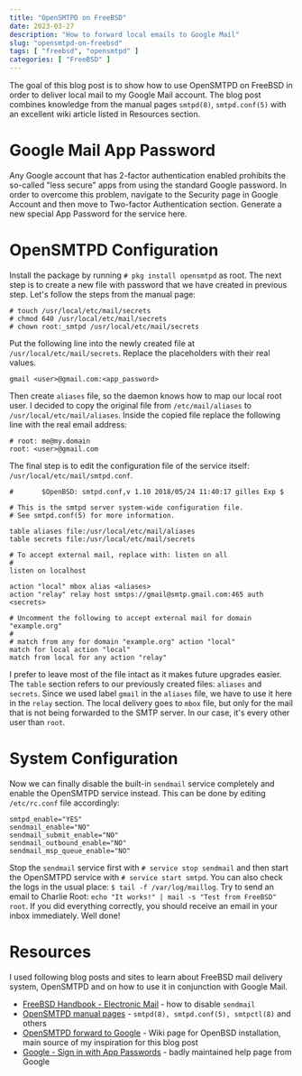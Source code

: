 ```yaml
---
title: "OpenSMTPD on FreeBSD"
date: 2023-03-27
description: "How to forward local emails to Google Mail"
slug: "opensmtpd-on-freebsd"
tags: [ "freebsd", "opensmtpd" ]
categories: [ "FreeBSD" ]
---
```


The goal of this blog post is to show how to use OpenSMTPD on FreeBSD in order to deliver local mail to my Google Mail account. The blog post combines knowledge from the manual pages `smtpd(8)`, `smtpd.conf(5)` with an excellent wiki article listed in Resources section.

# Google Mail App Password
Any Google account that has 2-factor authentication enabled prohibits the so-called "less secure" apps from using the standard Google password. In order to overcome this problem, navigate to the Security page in Google Account and then move to Two-factor Authentication section. Generate a new special App Password for the service here.

# OpenSMTPD Configuration
Install the package by running `# pkg install opensmtpd` as root. The next step is to create a new file with password that we have created in previous step. Let's follow the steps from the manual page:

```
# touch /usr/local/etc/mail/secrets
# chmod 640 /usr/local/etc/mail/secrets
# chown root:_smtpd /usr/local/etc/mail/secrets
```

Put the following line into the newly created file at `/usr/local/etc/mail/secrets`. Replace the placeholders with their real values.

```
gmail <user>@gmail.com:<app_password>
```

Then create `aliases` file, so the daemon knows how to map our local root user. I decided to copy the original file from `/etc/mail/aliases` to `/usr/local/etc/mail/aliases`. Inside the copied file replace the following line with the real email address:

```
# root: me@my.domain
root: <user>@gmail.com
```

The final step is to edit the configuration file of the service itself: `/usr/local/etc/mail/smtpd.conf`.

```
#       $OpenBSD: smtpd.conf,v 1.10 2018/05/24 11:40:17 gilles Exp $

# This is the smtpd server system-wide configuration file.
# See smtpd.conf(5) for more information.

table aliases file:/usr/local/etc/mail/aliases
table secrets file:/usr/local/etc/mail/secrets

# To accept external mail, replace with: listen on all
#
listen on localhost

action "local" mbox alias <aliases>
action "relay" relay host smtps://gmail@smtp.gmail.com:465 auth <secrets>

# Uncomment the following to accept external mail for domain "example.org"
#
# match from any for domain "example.org" action "local"
match for local action "local"
match from local for any action "relay"
```

I prefer to leave most of the file intact as it makes future upgrades easier. The `table` section refers to our previously created files: `aliases` and `secrets`. Since we used label `gmail` in the `aliases` file, we have to use it here in the `relay` section. The local delivery goes to `mbox` file, but only for the mail that is not being forwarded to the SMTP server. In our case, it's every other user than `root`.

# System Configuration
Now we can finally disable the built-in `sendmail` service completely and enable the OpenSMTPD service instead. This can be done by editing `/etc/rc.conf` file accordingly:

```
smtpd_enable="YES"
sendmail_enable="NO"
sendmail_submit_enable="NO"
sendmail_outbound_enable="NO"
sendmail_msp_queue_enable="NO"
```

Stop the `sendmail` service first with `# service stop sendmail` and then start the OpenSMTPD service with `# service start smtpd`. You can also check the logs in the usual place: `$ tail -f /var/log/maillog`. Try to send an email to Charlie Root: `echo "It works!" | mail -s "Test from FreeBSD" root`. If you did everything correctly, you should receive an email in your inbox immediately. Well done!

# Resources
I used following blog posts and sites to learn about FreeBSD mail delivery system, OpenSMTPD and on how to use it in conjunction with Google Mail.

* [FreeBSD Handbook - Electronic Mail](https://docs.freebsd.org/en/books/handbook/mail/) - how to disable `sendmail`
* [OpenSMTPD manual pages](https://www.opensmtpd.org/manual.html) - `smtpd(8), smtpd.conf(5), smtpctl(8)` and others
* [OpenSMTPD forward to Google](https://xw.is/wiki/OpenSMTPD_forward_to_Google) - Wiki page for OpenBSD installation, main source of my inspiration for this blog post
* [Google - Sign in with App Passwords](https://support.google.com/accounts/answer/185833?hl=en) - badly maintained help page from Google
